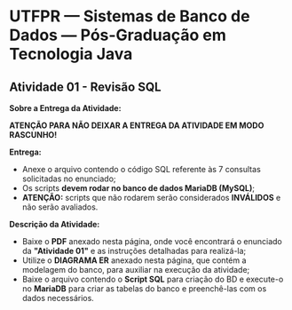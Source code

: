 # UTFPR — Sistemas de Banco de Dados — Pós-Graduação em Tecnologia Java

## Atividade 01 - Revisão SQL

**Sobre a Entrega da Atividade:**

**ATENÇÃO PARA NÃO DEIXAR A ENTREGA DA ATIVIDADE EM MODO RASCUNHO!**

**Entrega:**
- Anexe o arquivo contendo o código SQL referente às 7 consultas solicitadas no enunciado;
- Os scripts **devem rodar no banco de dados MariaDB (MySQL)**;
- **ATENÇÃO:** scripts que não rodarem serão considerados **INVÁLIDOS** e não serão avaliados.

**Descrição da Atividade:**
- Baixe o **PDF** anexado nesta página, onde você encontrará o enunciado da **"Atividade 01"** e as instruções detalhadas para realizá-la;
- Utilize o **DIAGRAMA ER** anexado nesta página, que contém a modelagem do banco, para auxiliar na execução da atividade;
- Baixe o arquivo contendo o **Script SQL** para criação do BD e execute-o no **MariaDB** para criar as tabelas do banco e preenchê-las com os dados necessários.
